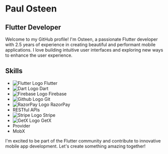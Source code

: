 # Paul Osteen

## Flutter Developer

Welcome to my GitHub profile! I'm Osteen, a passionate Flutter developer with 2.5 years of experience in creating beautiful and performant mobile applications. I love building intuitive user interfaces and exploring new ways to enhance the user experience.

## Skills

- ![Flutter Logo](https://img.icons8.com/?size=16&id=IYQQHplg11Ie&format=png "Flutter Logo") Flutter
- ![Dart Logo](https://img.icons8.com/?size=16&id=7AFcZ2zirX6Y&format=png "Dart Logo") Dart 
- ![Firebase Logo](https://img.icons8.com/?size=16&id=62452&format=png "Firebase Logo") Firebase
- ![Github Logo](https://img.icons8.com/?size=16&id=AZOZNnY73haj&format=png "Github Logo") Git 
- ![RazorPay Logo](https://cdn.iconscout.com/icon/free/png-16/free-razorpay-1649771-1399875.png "RazorPay Logo") RazorPay
- RESTful APIs
- ![Stripe Logo](https://img.icons8.com/?size=16&id=23668&format=png "Stripe Logo") Stripe
- ![GetX Logo](https://cdn.iconscout.com/icon/free/png-16/free-getx-1649772-1399874.png "GetX Logo") GetX
- Provider
- MobX

I'm excited to be part of the Flutter community and contribute to innovative mobile app development. Let's create something amazing together!
